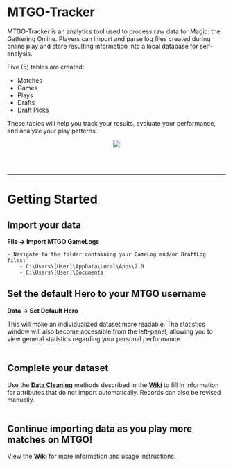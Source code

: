 # MTGO-Tracker
MTGO-Tracker is an analytics tool used to process raw data for Magic: the Gathering Online. Players can import and parse log files created during online play and store resulting information into a local database for self-analysis.

Five (5) tables are created: 
* Matches
* Games
* Plays
* Drafts
* Draft Picks

These tables will help you track your results, evaluate your performance, and analyze your play patterns.

<p align="center">
<img src="https://github.com/cderickson/MTGO-Tracker/blob/main/readme_img.PNG?raw=true">
</p>
<br><br>

- - - -

# Getting Started
## Import your data
<b>File -> Import MTGO GameLogs</b>

	- Navigate to the folder containing your GameLog and/or DraftLog files:
		- C:\Users\[User]\AppData\Local\Apps\2.0
		- C:\Users\[User]\Documents

## Set the default Hero to your MTGO username
<b>Data -> Set Default Hero</b>

This will make an individualized dataset more readable. The statistics window will also become accessible from the left-panel, allowing you to view general statistics regarding your personal performance.
<br><br>

## Complete your dataset
Use the **<a href=https://github.com/cderickson/MTGO-Tracker/wiki/Data-Cleaning-Methods>Data Cleaning</a>** methods described in the <b><a href=https://github.com/cderickson/MTGO-Tracker/wiki>Wiki</a></b> to fill in information for attributes that do not import automatically. Records can also be revised manually.
<br><br>

## Continue importing data as you play more matches on MTGO!
View the <b><a href=https://github.com/cderickson/MTGO-Tracker/wiki>Wiki</a></b> for more information and usage instructions.
<br><br>
